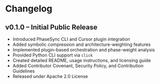 # Changelog

## v0.1.0 – Initial Public Release

- Introduced PhaseSync CLI and Cursor plugin integration
- Added symbolic compression and architecture-weighting features
- Implemented plugin-based orchestration and phase-weight analysis
- Provided Python CLI support via `click`
- Created detailed README, usage instructions, and licensing guide
- Added Contributor Covenant, Security Policy, and Contribution Guidelines
- Released under Apache 2.0 License
